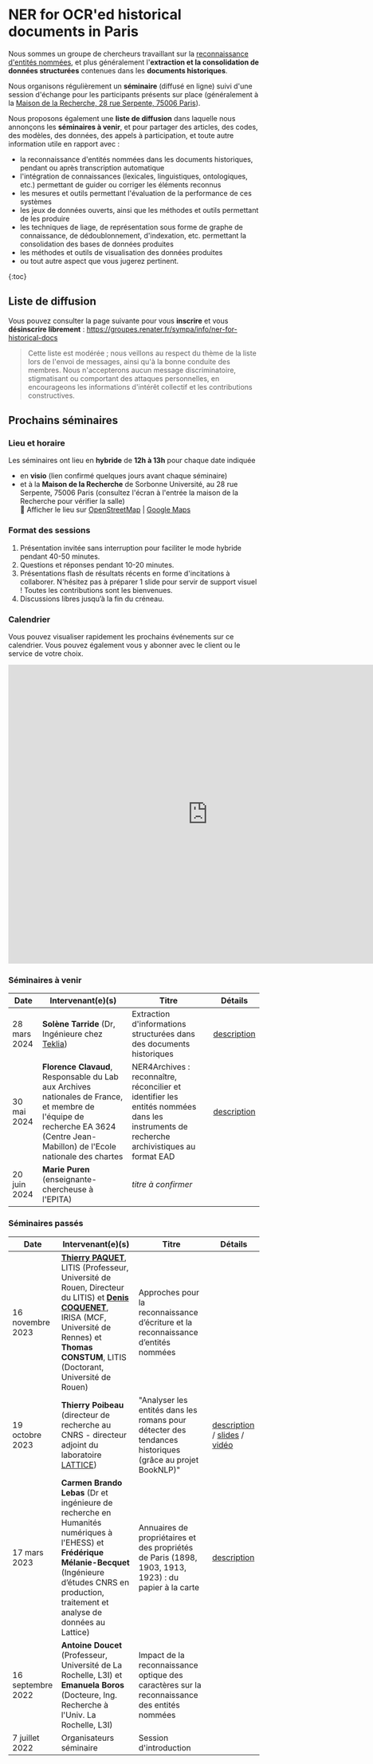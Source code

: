 # NER for OCR'ed historical documents in Paris

Nous sommes un groupe de chercheurs travaillant sur la [reconnaissance d'entités nommées](https://en.wikipedia.org/wiki/Named-entity_recognition), et plus généralement l'**extraction et la consolidation de données structurées** contenues dans les **documents historiques**.

Nous organisons régulièrement un **séminaire** (diffusé en ligne) suivi d'une session d'échange pour les participants présents sur place (généralement à la [Maison de la Recherche, 28 rue Serpente, 75006 Paris](https://www.openstreetmap.org/node/5583148549)).

Nous proposons également une **liste de diffusion** dans laquelle nous annonçons les **séminaires à venir**, et pour partager des articles, des codes, des modèles, des données, des appels à participation, et toute autre information utile en rapport avec :

- la reconnaissance d'entités nommées dans les documents historiques, pendant ou après transcription automatique
- l'intégration de connaissances (lexicales, linguistiques, ontologiques, etc.) permettant de guider ou corriger les éléments reconnus
- les mesures et outils permettant l'évaluation de la performance de ces systèmes
- les jeux de données ouverts, ainsi que les méthodes et outils permettant de les produire
- les techniques de liage, de représentation sous forme de graphe de connaissance, de dédoublonnement, d'indexation, etc. permettant la consolidation des bases de données produites
- les méthodes et outils de visualisation des données produites
- ou tout autre aspect que vous jugerez pertinent.

{:toc}

## Liste de diffusion

Vous pouvez consulter la page suivante pour vous **inscrire** et vous **désinscrire librement** : <https://groupes.renater.fr/sympa/info/ner-for-historical-docs>

> Cette liste est modérée ; nous veillons au respect du thème de la liste lors de l'envoi de messages, ainsi qu'à la bonne conduite des membres. Nous n'accepterons aucun message discriminatoire, stigmatisant ou comportant des attaques personnelles, en encourageons les informations d'intérêt collectif et les contributions constructives.


## Prochains séminaires

### Lieu et horaire
Les séminaires ont lieu en **hybride** de **12h à 13h** pour chaque date indiquée

- en **visio** (lien confirmé quelques jours avant chaque séminaire)
- et à la **Maison de la Recherche** de Sorbonne Université, au 28 rue Serpente, 75006 Paris (consultez l'écran à l'entrée la maison de la Recherche pour vérifier la salle)  
📍 Afficher le lieu sur [OpenStreetMap](https://www.openstreetmap.org/node/5583148549) | [Google Maps](https://maps.app.goo.gl/dtYSTtkUp3UxbDkq8)

### Format des sessions

1. Présentation invitée sans interruption pour faciliter le mode hybride pendant 40-50 minutes. 
2. Questions et réponses pendant 10-20 minutes. 
3. Présentations flash de résultats récents en forme d'incitations à collaborer. N'hésitez pas à préparer 1 slide pour servir de support visuel ! Toutes les contributions sont les bienvenues. 
4. Discussions libres jusqu’à la fin du créneau. 

###  Calendrier
Vous pouvez visualiser rapidement les prochains événements sur ce calendrier. Vous pouvez également vous y abonner avec le client ou le service de votre choix.
<iframe src="https://calendar.google.com/calendar/embed?src=c_e18225cb33bf2dac7b2b38cc05452690daa401dc96d08fc9bd68eb9d96671238%40group.calendar.google.com&ctz=Europe%2FParis" style="border: 0" width="800" height="600" frameborder="0" scrolling="no"></iframe>

### Séminaires à venir

| Date | Intervenant(e)(s) | Titre  | Détails |
|----------|-------|----------|----------|
| 28 mars 2024 | **Solène Tarride** (Dr, Ingénieure chez [Teklia](https://teklia.com/)) | Extraction d'informations structurées dans des documents historiques | [description](./seminar-20240328-tarride.md) |
| 30 mai 2024 | **Florence Clavaud**, Responsable du Lab aux Archives nationales de France, et membre de l'équipe de recherche EA 3624 (Centre Jean-Mabillon) de l'Ecole nationale des chartes | NER4Archives : reconnaître, réconcilier et identifier les entités nommées dans les instruments de recherche archivistiques au format EAD | [description](./seminar-20240530-clavaud.md) |
| 20 juin 2024 | **Marie Puren** (enseignante-chercheuse à l'EPITA) | *titre à confirmer* |  |

### Séminaires passés

| Date | Intervenant(e)(s) | Titre  | Détails |
|----------|-------|----------|----------|
| 16 novembre 2023 | [**Thierry PAQUET**](https://pagesperso.litislab.fr/tpaquet/), LITIS (Professeur, Université de Rouen, Directeur du LITIS) et [**Denis COQUENET**](https://factodeeplearning.github.io/), IRISA (MCF, Université de Rennes) et **Thomas CONSTUM**, LITIS (Doctorant, Université de Rouen) | Approches pour la reconnaissance d’écriture et la reconnaissance d’entités nommées | |
| 19 octobre 2023 | **Thierry Poibeau** (directeur de recherche au CNRS - directeur adjoint du laboratoire [LATTICE](https://www.lattice.cnrs.fr/membres/direction/thierry-poibeau/)) | "Analyser les entités dans les romans pour détecter des tendances historiques (grâce au projet BookNLP)" | [description](./seminar-20231019-poibeau.md) / [slides](./ressources/20231019-T-Poibeau-slides-bookNLP-Sorbonne.pdf) / [vidéo](https://filesender.renater.fr/?s=download&token=2901d544-1c37-4a8c-b9c9-3a33c9161603) |
| 17 mars 2023 | **Carmen Brando Lebas** (Dr et ingénieure de recherche en Humanités numériques à l'EHESS) et **Frédérique Mélanie-Becquet** (Ingénieure d’études CNRS en production, traitement et analyse de données au Lattice) | Annuaires de propriétaires et des propriétés de Paris (1898, 1903, 1913, 1923) : du papier à la carte | [description](./seminar-20230317-brando-melanie.md) |
| 16 septembre 2022 | **Antoine Doucet** (Professeur, Université de La Rochelle, L3I) et **Emanuela Boros** (Docteure, Ing. Recherche à l'Univ. La Rochelle, L3I) |  Impact de la reconnaissance optique des caractères sur la reconnaissance des entités nommées | |
| 7 juillet 2022 | Organisateurs séminaire | Session d'introduction |  |


